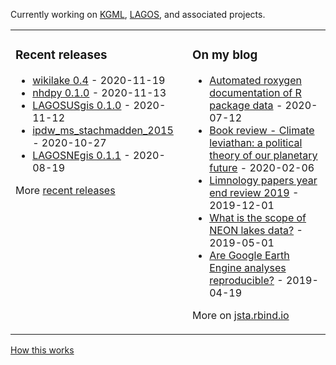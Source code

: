 Currently working on [KGML](https://sites.google.com/umn.edu/kgml/home), [LAGOS](https://lagoslakes.org), and associated projects. 

<table><tr><td valign="top">

### Recent releases
<!-- recent_releases starts -->
* [wikilake 0.4](https://github.com/jsta/wikilake/releases/tag/0.4) - 2020-11-19
* [nhdpy 0.1.0](https://github.com/jsta/nhdpy/releases/tag/0.1.0) - 2020-11-13
* [LAGOSUSgis 0.1.0](https://github.com/cont-limno/LAGOSUSgis/releases/tag/0.1.0) - 2020-11-12
* [ipdw_ms_stachmadden_2015 ](https://github.com/jsta/ipdw_ms_stachmadden_2015/releases/tag/0.1) - 2020-10-27
* [LAGOSNEgis 0.1.1](https://github.com/cont-limno/LAGOSNEgis/releases/tag/0.1.1) - 2020-08-19
<!-- recent_releases ends -->
More [recent releases](https://github.com/jsta/jsta/blob/main/releases.md)
</td><td valign="top">

### On my blog
<!-- blog starts -->
* [Automated roxygen documentation of R package data](https://jsta.rbind.io/blog/automated-roxygen-documentation-of-r-package-data/) - 2020-07-12
* [Book review - Climate leviathan: a political theory of our planetary future](https://jsta.rbind.io/blog/climate-leviathan-a-polictical-theory-of-our-planetary-future/) - 2020-02-06
* [Limnology papers year end review 2019](https://jsta.rbind.io/blog/limnology-papers-year-end-review-with-a-python-twitter-rss-feed/) - 2019-12-01
* [What is the scope of NEON lakes data?](https://jsta.rbind.io/blog/what-is-the-scope-of-neon-lakes-data/) - 2019-05-01
* [Are Google Earth Engine analyses reproducible?](https://jsta.rbind.io/blog/are-google-earth-engine-analyses-reproducible/) - 2019-04-19
<!-- blog ends -->
More on [jsta.rbind.io](https://jsta.rbind.io)
</td></tr></table>

<a href="https://simonwillison.net/2020/Jul/10/self-updating-profile-readme/">How this works</a>
